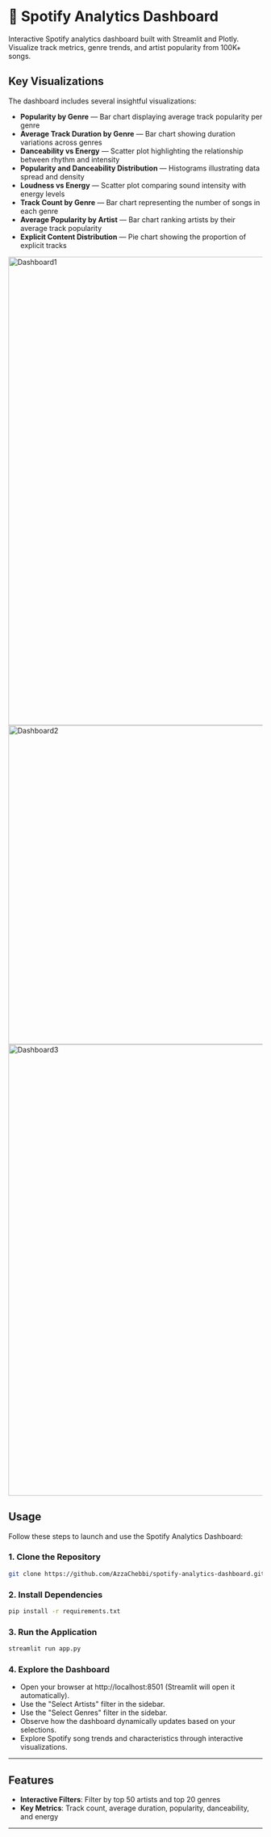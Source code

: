 # 🎵 Spotify Analytics Dashboard

Interactive Spotify analytics dashboard built with Streamlit and Plotly.  
Visualize track metrics, genre trends, and artist popularity from 100K+ songs.

## Key Visualizations

The dashboard includes several insightful visualizations:

- **Popularity by Genre** — Bar chart displaying average track popularity per genre  
- **Average Track Duration by Genre** — Bar chart showing duration variations across genres  
- **Danceability vs Energy** — Scatter plot highlighting the relationship between rhythm and intensity  
- **Popularity and Danceability Distribution** — Histograms illustrating data spread and density  
- **Loudness vs Energy** — Scatter plot comparing sound intensity with energy levels  
- **Track Count by Genre** — Bar chart representing the number of songs in each genre  
- **Average Popularity by Artist** — Bar chart ranking artists by their average track popularity  
- **Explicit Content Distribution** — Pie chart showing the proportion of explicit tracks

<img width="1918" height="928" alt="Dashboard1" src="https://github.com/user-attachments/assets/dba0683e-fc03-4528-8529-a536dd8ead04" />

<img width="1445" height="632" alt="Dashboard2" src="https://github.com/user-attachments/assets/9318ead8-f738-4fc8-96fb-3dd7f914fdbc" />

<img width="1892" height="894" alt="Dashboard3" src="https://github.com/user-attachments/assets/28fb5ca0-7f4e-4f74-a01d-ff16f6193661" />

## Usage

Follow these steps to launch and use the Spotify Analytics Dashboard:

### 1. Clone the Repository
```bash
git clone https://github.com/AzzaChebbi/spotify-analytics-dashboard.git
```
### 2. Install Dependencies
```bash
pip install -r requirements.txt
```
### 3. Run the Application
```bash
streamlit run app.py
```
### 4. Explore the Dashboard

- Open your browser at http://localhost:8501 (Streamlit will open it automatically).
- Use the "Select Artists" filter in the sidebar.
- Use the "Select Genres" filter in the sidebar.
- Observe how the dashboard dynamically updates based on your selections.
- Explore Spotify song trends and characteristics through interactive visualizations.

---

## Features

- **Interactive Filters**: Filter by top 50 artists and top 20 genres  
- **Key Metrics**: Track count, average duration, popularity, danceability, and energy  


---

